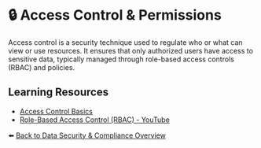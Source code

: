 # 🔒 Access Control & Permissions

Access control is a security technique used to regulate who or what can view or use resources. It ensures that only authorized users have access to sensitive data, typically managed through role-based access controls (RBAC) and policies.

## Learning Resources
- [Access Control Basics](https://www.varonis.com/blog/what-is-access-control)
- [Role-Based Access Control (RBAC) - YouTube](https://www.youtube.com/watch?v=rvZ35YW4t5k)

⬅️ [Back to Data Security & Compliance Overview](../../README.md#-data-security--compliance)

